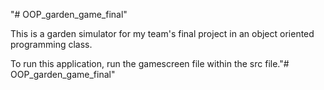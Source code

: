 "# OOP_garden_game_final" 

This is a garden simulator for my team's final project in an object oriented programming class.

To run this application, run the gamescreen file within the src file."# OOP_garden_game_final" 
